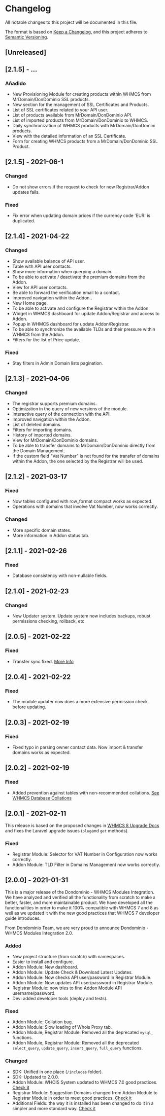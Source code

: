 # Changelog
All notable changes to this project will be documented in this file.

The format is based on [Keep a Changelog](https://keepachangelog.com/en/1.0.0/),
and this project adheres to [Semantic Versioning](https://semver.org/spec/v2.0.0.html).

## [Unreleased]

## [2.1.5] - ...
### Añadido
- New Provisioning Module for creating products within WHMCS from MrDomain/DonDominio SSL products.
- New section for the management of SSL Certificates and Products.
- List of SSL certificates related to your API user.
- List of products available from MrDomain/DonDominio API.
- List of imported products from MrDomain/DonDominio to WHMCS.
- Daily synchronization of WHMCS products with MrDomain/DonDomini products.
- View with the detailed information of an SSL Certificate.
- Form for creating WHMCS products from a MrDomain/DonDominio SSL Product.
 
## [2.1.5] - 2021-06-1
### Changed
- Do not show errors if the request to check for new Registrar/Addon updates fails.
  
### Fixed
- Fix error when updating domain prices if the currency code 'EUR' is duplicated.

## [2.1.4] - 2021-04-22
### Changed
- Show available balance of API user.
- Table with API user contacts.
- Show more information when querying a domain.
- To be able to activate / deactivate the premium domains from the Addon.
- View for API user contacts.
- Be able to forward the verification email to a contact.
- Improved navigation within the Addon..
- New Home page.
- To be able to activate and configure the Registrar within the Addon.
- Widget in WHMCS dashboard for update Addon/Registrar and access to Addon.
- Popup in WHMCS dashboard for update Addon/Registrar.
- To be able to synchronize the available TLDs and their pressure within WHMCS from the Addon.
- Filters for the list of Price update.
  
### Fixed
- Stay filters in Admin Domain lists pagination.

## [2.1.3] - 2021-04-06
### Changed
- The registrar supports premium domains.
- Optimization in the query of new versions of the module.
- Interactive query of the connection with the API.
- Improved navigation within the Addon.
- List of deleted domains.
- Filters for importing domains.
- History of imported domains.
- View for MrDomain/DonDominio domains.
- To be able to transfer domains to MrDomain/DonDominio directly from the Domain Management.
- If the custom field "Vat Number" is not found for the transfer of domains within the Addon, the one selected by the Registrar will be used.

## [2.1.2] - 2021-03-17
### Fixed
- Now tables configured with row_format compact works as expected.
- Operations with domains that involve Vat Number, now works correctly.

### Changed
- More specific domain states.
- More information in Addon status tab.

## [2.1.1] - 2021-02-26
### Fixed
- Database consistency with non-nullable fields.

## [2.1.0] - 2021-02-23
### Changed
- New Updater system. Update system now includes backups, robust permissions checking, rollback, etc

## [2.0.5] - 2021-02-22
### Fixed
- Transfer sync fixed. [More Info](https://developers.whmcs.com/domain-registrars/domain-syncing/)

## [2.0.4] - 2021-02-22
### Fixed
- The module updater now does a more extensive permission check before updating.

## [2.0.3] - 2021-02-19
### Fixed
- Fixed typo in parsing owner contact data. Now import & transfer domains works as expected.

## [2.0.2] - 2021-02-19
### Fixed
- Added prevention against tables with non-recommended collations. [See WHMCS Database Collations](https://docs.whmcs.com/Database_Collations)

## [2.0.1] - 2021-02-11
This release is based on the proposed changes in [WHMCS 8 Upgrade Docs](https://developers.whmcs.com/advanced/upgrade-to-whmcs-8/) and fixes the Laravel upgrade issues (`plug`and `get` methods).

### Fixed
- Registrar Module: Selector for VAT Number in Configuration now works correctly.
- Addon Module: TLD Filter in Domains Management now works correctly.

## [2.0.0] - 2021-01-31
This is a major release of the Dondominio - WHMCS Modules Integration. We have analyzed and verified all the functionality from scratch to make a better, 
faster, and more maintainable product. We have developed all the functionalities in order to make it 100% compatible with WHMCS 7 and 8 as well as we updated it with the new good practices that WHMCS 7 developer guide introduces.

From Dondominio Team, we are very proud to announce Dondominio - WHMCS Modules Integration 2.0.

### Added
- New project structure (from scratch) with namespaces.
- Easier to install and configure.
- Addon Module: New dashboard.
- Addon Module: Update Check & Download Latest Updates.
- Addon Module: Now checks API user/password in Registrar Module.
- Addon Module: Now updates API user/password in Registrar Module.
- Registrar Module: now tries to find Addon Module API username/password.
- Dev: added developer tools (deploy and tests).

### Fixed
- Addon Module: Collation bug.
- Addon Module: Slow loading of Whois Proxy tab.
- Addon Module, Registrar Module: Removed all the deprecated `mysql_` functions.
- Addon Module, Registrar Module: Removed all the deprecated `select_query`, `update_query`, `insert_query`, `full_query` functions.

### Changed
- SDK: Unified in one place (`/includes` folder).
- SDK: Updated to 2.0.0.
- Addon Module: WHOIS System updated to WHMCS 7.0 good practices. [Check it](https://docs.whmcs.com/WHOIS_Servers)
- Registrar Module: Suggestion Domains changed from Addon Module to Registrar Module in order to meet good practices. [Check it](https://docs.whmcs.com/Domain_Suggestions)
- Additional Fields: the way it is installed has been changed to do it in a simpler and more standard way. [Check it](https://docs.whmcs.com/Additional_Domain_Fields)